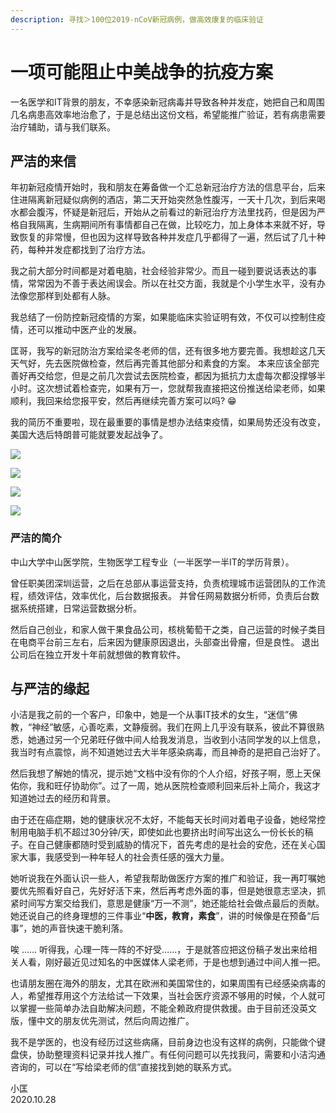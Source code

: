 ```yaml
---
description: 寻找＞100位2019-nCoV新冠病例，做高效康复的临床验证
---
```


# 一项可能阻止中美战争的抗疫方案

一名医学和IT背景的朋友，不幸感染新冠病毒并导致各种并发症，她把自己和周围几名病患高效率地治愈了，于是总结出这份文档，希望能推广验证，若有病患需要治疗辅助，请与我们联系。

## 严洁的来信

年初新冠疫情开始时，我和朋友在筹备做一个汇总新冠治疗方法的信息平台，后来住进隔离新冠疑似病例的酒店，第二天开始突然急性腹泻，一天十几次，到后来喝水都会腹泻，怀疑是新冠后，开始从之前看过的新冠治疗方法里找药，但是因为严格自我隔离，生病期间所有事情都自己在做，比较吃力，加上身体本来就不好，导致恢复的非常慢，但也因为这样导致各种并发症几乎都得了一遍，然后试了几十种药，每种并发症都找到了治疗方法。 

我之前大部分时间都是对着电脑，社会经验非常少。而且一碰到要说话表达的事情，常常因为不善于表达闹误会。所以在社交方面，我就是个小学生水平，没有办法像您那样到处都有人脉。

我总结了一份防控新冠疫情的方案，如果能临床实验证明有效，不仅可以控制住疫情，还可以推动中医产业的发展。 

匡哥，我写的新冠防治方案给梁冬老师的信，还有很多地方要完善。我想趁这几天天气好，先去医院做检查，然后再完善其他部分和素食的方案。 本来应该全部完善好再交给您，但是之前几次尝试去医院检查，都因为抵抗力太虚每次都没撑够半小时。这次想试着检查完，如果有万一，您就帮我直接把这份推送给梁老师，如果顺利，我回来给您报平安，然后再继续完善方案可以吗? 😁

我的简历不重要啦，现在最重要的事情是想办法结束疫情，如果局势还没有改变，美国大选后特朗普可能就要发起战争了。

![](../../.gitbook/assets/chao-ji-jie-ping-20201028201009.png)

![](../../.gitbook/assets/chao-ji-jie-ping-20201028201133.png)

![](../../.gitbook/assets/chao-ji-jie-ping-20201028201234.png)

![](../../.gitbook/assets/chao-ji-jie-ping-20201028201456.png)



### 严洁的简介

中山大学中山医学院，生物医学工程专业（一半医学一半IT的学历背景）。

曾任职美团深圳运营，之后在总部从事运营支持，负责梳理城市运营团队的工作流程，绩效评估，效率优化，后台数据报表。 并曾任网易数据分析师，负责后台数据系统搭建，日常运营数据分析。 

然后自己创业，和家人做干果食品公司，核桃葡萄干之类，自己运营的时候子类目在电商平台前三左右，后来因为健康原因退出，头部查出骨瘤，但是良性。 退出公司后在独立开发十年前就想做的教育软件。

## 与严洁的缘起

小洁是我之前的一个客户，印象中，她是一个从事IT技术的女生，“迷信”佛教，“神经”敏感，心善吃素，文静瘦弱。我们在网上几乎没有联系，彼此不算很熟悉，她通过另一个兄弟旺仔做中间人给我发消息，当收到小洁同学发的以上信息，我当时有点震惊，尚不知道她过去大半年感染病毒，而且神奇的是把自己治好了。

然后我想了解她的情况，提示她“文档中没有你的个人介绍，好孩子啊，愿上天保佑你，我和旺仔协助你”。过了一周，她从医院检查顺利回来后补上简介，我这才知道她过去的经历和背景。

由于还在癌症期，她的健康状况不太好，不能每天长时间对着电子设备，她经常控制用电脑手机不超过30分钟/天，即使如此也要挤出时间写出这么一份长长的稿子。在自己健康都随时受到威胁的情况下，首先考虑的是社会的安危，还在关心国家大事，我感受到一种年轻人的社会责任感的强大力量。

她听说我在外面认识一些人，希望我帮助做医疗方案的推广和验证，我一再叮嘱她要优先照看好自己，先好好活下来，然后再考虑外面的事，但是她很意志坚决，抓紧时间写方案交给我们，意思是健康“万一不测”，她还能给社会做点最后的贡献。她还说自己的终身理想的三件事业“**中医，教育，素食**”，讲的时候像是在预备“后事”，她的声音快速干脆利落。

唉 …… 听得我，心理一阵一阵的不好受……，于是就答应把这份稿子发出来给相关人看，刚好最近见过知名的中医媒体人梁老师，于是也想到通过中间人推一把。

也请朋友圈在海外的朋友，尤其在欧洲和美国常住的，如果周围有已经感染病毒的人，希望推荐用这个方法给试一下效果，当社会医疗资源不够用的时候，个人就可以掌握一些简单办法自助解决问题，不能全赖政府提供救援。由于目前还没英文版，懂中文的朋友优先测试，然后向周边推广。

我不是学医的，也没有经历过这些病痛，目前身边也没有这样的病例，只能做个键盘侠，协助整理资料记录并找人推广。有任何问题可以先找我问，需要和小洁沟通咨询的，可以在“写给梁老师的信”直接找到她的联系方式。

小匡   
2020.10.28

